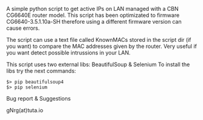A simple python script to get active IPs on LAN managed 
with a CBN CG6640E router model. This script has been 
optimizated to firmware CG6640-3.5.1.10a-SH therefore
using a different firmware version can cause errors.

The script can use a text file called KnownMACs stored 
in the script dir (if you want) to compare the MAC 
addresses given by the router. Very useful if you want
detect possible intrussions in your LAN.

This script uses two external libs: BeautifulSoup & Selenium
To install the libs try the next commands:

    $> pip beautifulsoup4
    $> pip selenium


Bug report & Suggestions


gNrg(at)tuta.io
